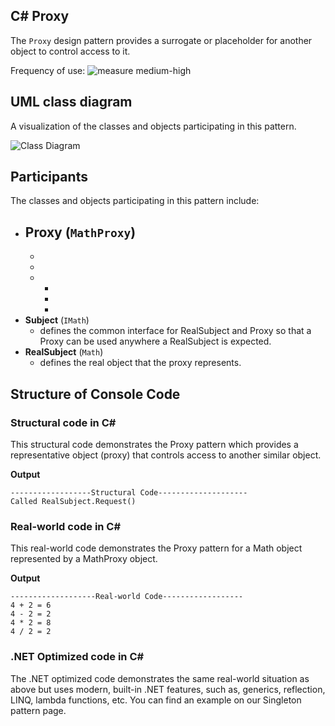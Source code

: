 ## C# Proxy
The `Proxy` design pattern provides a surrogate or placeholder for another object to control access to it.

Frequency of use: ![measure](https://www.dofactory.com/img/patterns/use-medium-high.jpg) medium-high
## UML class diagram
A visualization of the classes and objects participating in this pattern.

![Class Diagram](https://www.dofactory.com/img/diagrams/net/proxy.png)

## 	Participants
The classes and objects participating in this pattern include:

-  **Proxy** (`MathProxy`)
	- 
	-
	-
	-
		-
		-
		-
-  **Subject** (`IMath`)
	- defines the common interface for RealSubject and Proxy so that a Proxy can be used anywhere a RealSubject is expected. 
-  **RealSubject** (`Math`)
	- defines the real object that the proxy represents.

## Structure of Console Code
### Structural code in C#
This structural code demonstrates the Proxy pattern which provides a representative object (proxy) that controls access to another similar object.

**Output**
```
------------------Structural Code--------------------
Called RealSubject.Request()
```
### Real-world code in C#
This real-world code demonstrates the Proxy pattern for a Math object represented by a MathProxy object.

**Output**
```
-------------------Real-world Code------------------
4 + 2 = 6
4 - 2 = 2
4 * 2 = 8
4 / 2 = 2
```
### .NET Optimized code in C#
The .NET optimized code demonstrates the same real-world situation as above but uses modern, built-in .NET features, such as, generics, reflection, LINQ, lambda functions, etc. You can find an example on our Singleton pattern page.	  